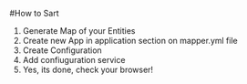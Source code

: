 #How to Sart
1. Generate Map of your Entities
2. Create new App in application section on mapper.yml file
3. Create Configuration
4. Add confiuguration service
5. Yes, its done, check your browser!
